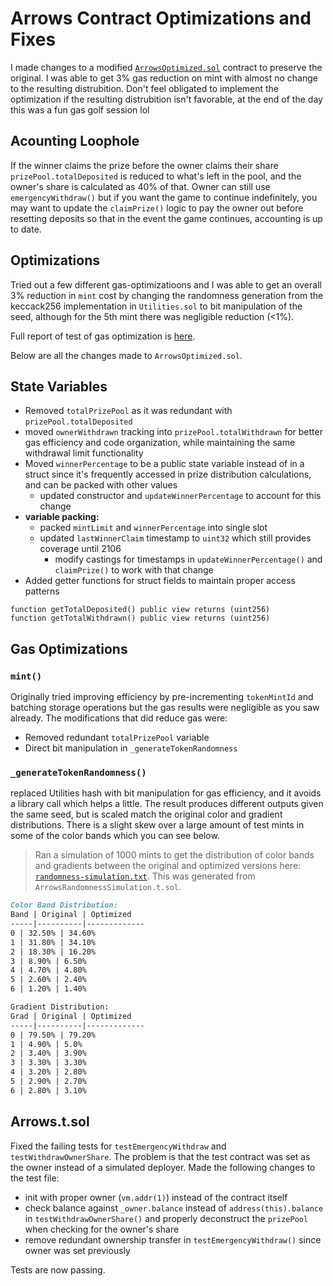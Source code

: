 # Arrows Contract Optimizations and Fixes

I made changes to a modified [`ArrowsOptimized.sol`](src/ArrowsOptimized.sol) contract to preserve the original. I was able to get 3% gas reduction on mint with almost no change to the resulting distrubition. Don't feel obligated to implement the optimization if the resulting distrubition isn't favorable, at the end of the day this was a fun gas golf session lol

## Acounting Loophole

If the winner claims the prize before the owner claims their share `prizePool.totalDeposited` is reduced to what's left in the pool, and the owner's share is calculated as 40% of that. Owner can still use `emergencyWithdraw()` but if you want the game to continue indefinitely, you may want to update the `claimPrize()` logic to pay the owner out before resetting deposits so that in the event the game continues, accounting is up to date.

## Optimizations

Tried out a few different gas-optimizatioons and I was able to get an overall 3% reduction in `mint` cost by changing the randomness generation from the keccack256 implementation in `Utilities.sol` to bit manipulation of the seed, although for the 5th mint there was negligible reduction (<1%).

Full report of test of gas optimization is [here](mint-gas-report.txt).

Below are all the changes made to `ArrowsOptimized.sol`.

## State Variables

- Removed `totalPrizePool` as it was redundant with `prizePool.totalDeposited`
- moved `ownerWithdrawn` tracking into `prizePool.totalWithdrawn` for better gas efficiency and code organization, while maintaining the same withdrawal limit functionality
- Moved `winnerPercentage` to be a public state variable instead of in a struct since it's frequently accessed in prize distribution calculations, and can be packed with other values
  - updated constructor and `updateWinnerPercentage` to account for this change
- **variable packing:**
  - packed `mintLimit` and `winnerPercentage` into single slot
  - updated `lastWinnerClaim` timestamp to `uint32` which still provides coverage until 2106
    - modify castings for timestamps in `updateWinnerPercentage()` and `claimPrize()` to work with that change
- Added getter functions for struct fields to maintain proper access patterns

```solidity
function getTotalDeposited() public view returns (uint256)
function getTotalWithdrawn() public view returns (uint256)
```

## Gas Optimizations

### `mint()`

Originally tried improving efficiency by pre-incrementing `tokenMintId` and batching storage operations but the gas results were negligible as you saw already. The modifications that did reduce gas were:

- Removed redundant `totalPrizePool` variable
- Direct bit manipulation in `_generateTokenRandomness`

### `_generateTokenRandomness()`

replaced Utilities hash with bit manipulation for gas efficiency, and it avoids a library call which helps a little. The result produces different outputs given the same seed, but is scaled match the original color and gradient distributions. There is a slight skew over a large amount of test mints in some of the color bands which you can see below.

> Ran a simulation of 1000 mints to get the distribution of color bands and gradients between the original and optimized versions here: [`randomness-simulation.txt`](randomness-simulation.txt). This was generated from `ArrowsRandomnessSimulation.t.sol`.

```md
Color Band Distribution:
Band | Original | Optimized
-----|----------|-------------
0 | 32.50% | 34.60%
1 | 31.80% | 34.10%
2 | 18.30% | 16.20%
3 | 8.90% | 6.50%
4 | 4.70% | 4.80%
5 | 2.60% | 2.40%
6 | 1.20% | 1.40%

Gradient Distribution:
Grad | Original | Optimized
-----|----------|-------------
0 | 79.50% | 79.20%
1 | 4.90% | 5.0%
2 | 3.40% | 3.90%
3 | 3.30% | 3.30%
4 | 3.20% | 2.80%
5 | 2.90% | 2.70%
6 | 2.80% | 3.10%
```

## Arrows.t.sol

Fixed the failing tests for `testEmergencyWithdraw` and `testWithdrawOwnerShare`. The problem is that the test contract was set as the owner instead of a simulated deployer. Made the following changes to the test file:

- init with proper owner (`vm.addr(1)`) instead of the contract itself
- check balance against `_owner.balance` instead of `address(this).balance` in `testWithdrawOwnerShare()` and properly deconstruct the `prizePool` when checking for the owner's share
- remove redundant ownership transfer in `testEmergencyWithdraw()` since owner was set previously

Tests are now passing.
